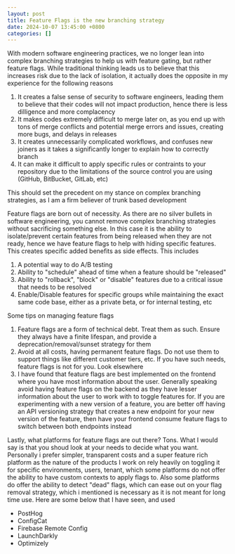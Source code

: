 ```yaml
---
layout: post
title: Feature Flags is the new branching strategy
date: 2024-10-07 13:45:00 +0800
categories: []
---
```


With modern software engineering practices, we no longer lean into complex branching strategies to help us with feature gating, but rather feature flags. While traditional thinking leads us to believe that this increases risk due to the lack of isolation, it actually does the opposite in my experience for the following reasons
1. It creates a false sense of security to software engineers, leading them to believe that their codes will not impact production, hence there is less dilligence and more complacency
2. It makes codes extremely difficult to merge later on, as you end up with tons of merge conflicts and potential merge errors and issues, creating more bugs, and delays in releases
3. It creates unnecessarily complicated workflows, and confuses new joiners as it takes a significantly longer to explain how to correctly branch
4. It can make it difficult to apply specific rules or contraints to your repository due to the limitations of the source control you are using (GitHub, BitBucket, GitLab, etc)

This should set the precedent on my stance on complex branching strategies, as I am a firm believer of trunk based development

Feature flags are born out of necessity. As there are no silver bullets in software engineering, you cannot remove complex branching strategies without sacrificing something else. In this case it is the ability to isolate/prevent certain features from being released when they are not ready, hence we have feature flags to help with hiding specific features. This creates specific added benefits as side effects. This includes
1. A potential way to do A/B testing
2. Ability to "schedule" ahead of time when a feature should be "released"
3. Ability to "rollback", "block" or "disable" features due to a critical issue that needs to be resolved
4. Enable/Disable features for specific groups while maintaining the exact same code base, either as a private beta, or for internal testing, etc

Some tips on managing feature flags
1. Feature flags are a form of technical debt. Treat them as such. Ensure they always have a finite lifespan, and provide a deprecation/removal/sunset strategy for them
2. Avoid at all costs, having permanent feature flags. Do not use them to support things like different customer tiers, etc. If you have such needs, feature flags is not for you. Look elsewhere
3. I have found that feature flags are best implemented on the frontend where you have most information about the user. Generally speaking avoid having feature flags on the backend as they have lesser information about the user to work with to toggle features for. If you are experimenting with a new version of a feature, you are better off having an API versioning strategy that creates a new endpoint for your new version of the feature, then have your frontend consume feature flags to switch between both endpoints instead

Lastly, what platforms for feature flags are out there? Tons. What I would say is that you shoud look at your needs to decide what you want. Personally i prefer simpler, transparent costs and a super feature rich platform as the nature of the products I work on rely heavily on toggling it for specific environments, users, tenant, which some platforms do not offer the ability to have custom contexts to apply flags to. Also some platforms do offer the ability to detect "dead" flags, which can ease out on your flag removal strategy, which i mentioned is necessary as it is not meant for long time use. Here are some below that I have seen, and used
- PostHog
- ConfigCat
- Firebase Remote Config
- LaunchDarkly
- Optimizely

